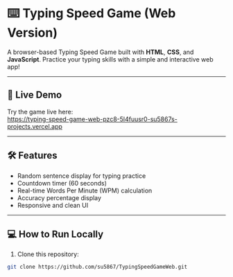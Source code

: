 # ⌨️ Typing Speed Game (Web Version)

A browser-based Typing Speed Game built with **HTML**, **CSS**, and **JavaScript**. Practice your typing skills with a simple and interactive web app!

---

## 🚀 Live Demo

Try the game live here:  
https://typing-speed-game-web-pzc8-5l4fuusr0-su5867s-projects.vercel.app

---

## 🛠️ Features

- Random sentence display for typing practice  
- Countdown timer (60 seconds)  
- Real-time Words Per Minute (WPM) calculation  
- Accuracy percentage display  
- Responsive and clean UI

---

## 💻 How to Run Locally

1. Clone this repository:

```bash
git clone https://github.com/su5867/TypingSpeedGameWeb.git
